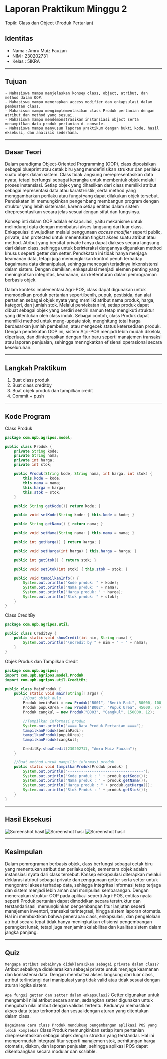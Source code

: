 # Laporan Praktikum Minggu 2
Topik: Class dan Object (Produk Pertanian)

## Identitas
- Nama  : Amru Muiz Fauzan
- NIM   : 230202731
- Kelas : 5IKRA

---

## Tujuan
```
- Mahasiswa mampu menjelaskan konsep class, object, atribut, dan method dalam OOP.
- Mahasiswa mampu menerapkan access modifier dan enkapsulasi dalam pembuatan class.
- Mahasiswa mampu mengimplementasikan class Produk pertanian dengan atribut dan method yang sesuai.
- Mahasiswa mampu mendemonstrasikan instansiasi object serta menampilkan data produk pertanian di console.
- Mahasiswa mampu menyusun laporan praktikum dengan bukti kode, hasil eksekusi, dan analisis sederhana.
```

---

## Dasar Teori
Dalam paradigma Object-Oriented Programming (OOP), class diposisikan sebagai blueprint atau cetak biru yang mendefinisikan struktur dan perilaku suatu objek dalam sistem. Class tidak langsung merepresentasikan data nyata, tetapi berfungsi sebagai kerangka untuk membentuk objek melalui proses instansiasi. Setiap objek yang dihasilkan dari class memiliki atribut sebagai representasi data atau karakteristik, serta method yang menggambarkan perilaku atau fungsi yang dapat dilakukan objek tersebut. Pendekatan ini memungkinkan pengembang membangun program dengan struktur yang lebih sistematis, karena setiap entitas dalam sistem direpresentasikan secara jelas sesuai dengan sifat dan fungsinya.

Konsep inti dalam OOP adalah enkapsulasi, yaitu mekanisme untuk melindungi data dengan membatasi akses langsung dari luar class. Enkapsulasi diwujudkan melalui penggunaan *access modifier* seperti public, private, dan protected untuk menentukan tingkat akses suatu atribut atau method. Atribut yang bersifat private hanya dapat diakses secara langsung dari dalam class, sehingga untuk berinteraksi dengannya digunakan method khusus seperti getter dan setter. Pendekatan ini tidak hanya menjaga keamanan data, tetapi juga memungkinkan kontrol penuh terhadap bagaimana data dimanipulasi, sehingga mencegah terjadinya inkonsistensi dalam sistem. Dengan demikian, enkapsulasi menjadi elemen penting yang meningkatkan integritas, keamanan, dan keteraturan dalam pemrograman berbasis objek.

Dalam konteks implementasi Agri-POS, class dapat digunakan untuk memodelkan produk pertanian seperti benih, pupuk, pestisida, dan alat pertanian sebagai objek nyata yang memiliki atribut nama produk, harga, kategori, dan jumlah stok. Melalui pendekatan ini, setiap produk dapat dibuat sebagai objek yang berdiri sendiri namun tetap mengikuti struktur yang ditentukan oleh class induk. Sebagai contoh, class Produk dapat memiliki method untuk meng-update stok, menghitung total harga berdasarkan jumlah pembelian, atau mengecek status ketersediaan produk. Dengan pendekatan OOP ini, sistem Agri-POS menjadi lebih mudah dikelola, diperluas, dan diintegrasikan dengan fitur baru seperti manajemen transaksi atau laporan penjualan, sehingga meningkatkan efisiensi operasional secara keseluruhan.

---

## Langkah Praktikum
1. Buat class produk
2. Buat class creditby
3. Buat objek produk dan tampilkan credit
4. Commit + push

---

## Kode Program
Class Produk
```java
package com.upb.agripos.model;

public class Produk {
    private String kode;
    private String nama;
    private int harga;
    private int stok;

    public Produk(String kode, String nama, int harga, int stok) {
        this.kode = kode;
        this.nama = nama;
        this.harga = harga;
        this.stok = stok;
    }

    public String getKode(){ return kode; }

    public void setKode(String kode) { this.kode = kode; }

    public String getNama() { return nama; }

    public void setNama(String nama) { this.nama = nama; }

    public int getHarga() { return harga; }

    public void setHarga(int harga) { this.harga = harga; }

    public int getStok() { return stok; }

    public void setStok(int stok) { this.stok = stok; }

    public void tampilkanInfo() {
        System.out.println("Kode produk: " + kode);
        System.out.println("Nama produk: " + nama);
        System.out.println("Harga produk: " + harga);
        System.out.println("Stok produk: " + stok);
    }
}
```

Class CreditBy
```java
package com.upb.agripos.util;

public class CreditBy {
    public static void showCredit(int nim, String nama) {
        System.out.println("\ncredit by " + nim + " - " + nama);
    }
}
```

Objek Produk dan Tampilkan Credit
```java
package com.upb.agripos;
import com.upb.agripos.model.Produk;
import com.upb.agripos.util.CreditBy;

public class MainProduk {
    public static void main(String[] args) {
        //Buat objek dulu
        Produk benihPadi = new Produk("B001", "Benih Padi", 50000, 100);
        Produk pupukUrea = new Produk("B002", "Pupuk Urea", 45000, 75);
        Produk cangkul = new Produk("B003", "Cangkul", 150000, 12);

        //Tampilkan informasi produk
        System.out.println("==== Data Produk Pertanian ====");
        tampilkanProduk(benihPadi);
        tampilkanProduk(pupukUrea);
        tampilkanProduk(cangkul);

        CreditBy.showCredit(230202731, "Amru Muiz Fauzan");
    }

    //Buat method untuk nampilin informasi produk
    public static void tampilkanProduk(Produk produk) {
        System.out.println("----------------------------------");
        System.out.println("Kode produk : " + produk.getKode());
        System.out.println("Nama produk : " + produk.getNama());
        System.out.println("Harga produk : " + produk.getHarga());
        System.out.println("Stok Produk : " + produk.getStok());
    }
}
```

---

## Hasil Eksekusi
![Screenshot hasil](screenshots/ss-setup-produk.png)
![Screenshot hasil](screenshots/ss-tambah-credit.png)
![Screenshot hasil](screenshots/ss-tampilkan-produk-dan-tampilkan-credit.png)

---


## Kesimpulan
Dalam pemrograman berbasis objek, class berfungsi sebagai cetak biru yang menentukan atribut dan perilaku objek, sementara objek adalah instansiasi nyata dari class tersebut. Konsep enkapsulasi diterapkan melalui deklarasi atribut sebagai private dan penggunaan getter serta setter untuk mengontrol akses terhadap data, sehingga integritas informasi tetap terjaga dan sistem menjadi lebih aman dari manipulasi sembarangan. Dengan menerapkan struktur OOP pada aplikasi seperti Agri-POS, entitas nyata seperti Produk pertanian dapat dimodelkan secara terstruktur dan terstandarisasi, memungkinkan pengembangan fitur lanjutan seperti manajemen inventori, transaksi terintegrasi, hingga sistem laporan otomatis. Hal ini membuktikan bahwa penerapan class, enkapsulasi, dan pengelolaan atribut secara tepat tidak hanya meningkatkan efisiensi pengembangan perangkat lunak, tetapi juga menjamin skalabilitas dan kualitas sistem dalam jangka panjang.

---

## Quiz
``Mengapa atribut sebaiknya dideklarasikan sebagai private dalam class?`` Atribut sebaiknya dideklarasikan sebagai private untuk menjaga keamanan dan konsistensi data. Dengan membatasi akses langsung dari luar class, atribut terlindungi dari manipulasi yang tidak valid atau tidak sesuai dengan aturan logika sistem.

``Apa fungsi getter dan setter dalam enkapsulasi?`` Getter digunakan untuk mengambil nilai atribut secara aman, sedangkan setter digunakan untuk mengubah nilai atribut dengan validasi tertentu. Keduanya memastikan akses data tetap terkontrol dan sesuai dengan aturan yang ditentukan dalam class.

``Bagaimana cara class Produk mendukung pengembangan aplikasi POS yang lebih kompleks?`` Class Produk memungkinkan setiap item pertanian direpresentasikan sebagai objek dengan struktur yang terstandar. Hal ini mempermudah integrasi fitur seperti manajemen stok, perhitungan harga otomatis, diskon, dan laporan penjualan, sehingga aplikasi POS dapat dikembangkan secara modular dan scalable.
